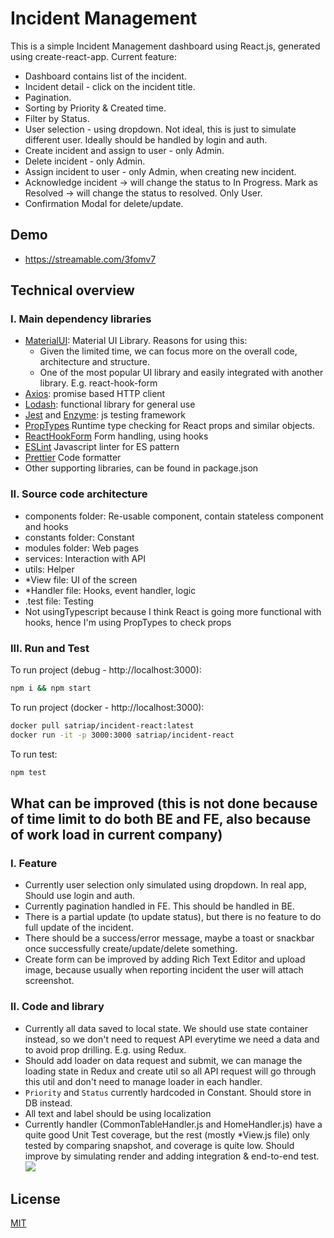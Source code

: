# Incident Management

This is a simple Incident Management dashboard using React.js, generated using create-react-app.
Current feature:
- Dashboard contains list of the incident.
- Incident detail - click on the incident title.
- Pagination.
- Sorting by Priority & Created time.
- Filter by Status.
- User selection - using dropdown. Not ideal, this is just to simulate different user. Ideally should be handled by login and auth.
- Create incident and assign to user - only Admin.
- Delete incident - only Admin.
- Assign incident to user - only Admin, when creating new incident.
- Acknowledge incident -> will change the status to In Progress. Mark as Resolved -> will change the status to resolved. Only User.
- Confirmation Modal for delete/update.

## Demo
- https://streamable.com/3fomv7

## Technical overview

### I. Main dependency libraries
- [MaterialUI](https://mui.com/): Material UI Library. Reasons for using this:
    - Given the limited time, we can focus more on the overall code, architecture and structure.
    - One of the most popular UI library and easily integrated with another library. E.g. react-hook-form
- [Axios](https://github.com/axios/axios): promise based HTTP client
- [Lodash](https://lodash.com/): functional library for general use
- [Jest](https://jestjs.io/docs/en/getting-started) and [Enzyme](https://airbnb.io/enzyme/docs/api/): js testing framework
- [PropTypes](https://github.com/facebook/prop-types) Runtime type checking for React props and similar objects.
- [ReactHookForm](https://react-hook-form.com/) Form handling, using hooks
- [ESLint](https://eslint.org/) Javascript linter for ES pattern
- [Prettier](https://prettier.io/) Code formatter
- Other supporting libraries, can be found in package.json

### II. Source code architecture
- components folder: Re-usable component, contain stateless component and hooks
- constants folder: Constant
- modules folder: Web pages
- services: Interaction with API
- utils: Helper
- *View file: UI of the screen
- *Handler file: Hooks, event handler, logic
- .test file: Testing
- Not usingTypescript because I think React is going more functional with hooks, hence I'm using PropTypes to check props

### III. Run and Test

To run project (debug - http://localhost:3000):
```bash
npm i && npm start
```

To run project (docker - http://localhost:3000):
```bash
docker pull satriap/incident-react:latest
docker run -it -p 3000:3000 satriap/incident-react
```

To run test:
```bash
npm test
```

## What can be improved (this is not done because of time limit to do both BE and FE, also because of work load in current company)

### I. Feature
- Currently user selection only simulated using dropdown. In real app, Should use login and auth.
- Currently pagination handled in FE. This should be handled in BE.
- There is a partial update (to update status), but there is no feature to do full update of the incident.
- There should be a success/error message, maybe a toast or snackbar once successfully create/update/delete something.
- Create form can be improved by adding Rich Text Editor and upload image, because usually when reporting incident the user will attach screenshot.

### II. Code and library
- Currently all data saved to local state. We should use state container instead, so we don't need to request API everytime we need a data and to avoid prop drilling. E.g. using Redux.
- Should add loader on data request and submit, we can manage the loading state in Redux and create util so all API request will go through this util and don't need to manage loader in each handler.
- `Priority` and `Status` currently hardcoded in Constant. Should store in DB instead.
- All text and label should be using localization
- Currently handler (CommonTableHandler.js and HomeHandler.js) have a quite good Unit Test coverage, but the rest (mostly *View.js file) only tested by comparing snapshot, and coverage is quite low. Should improve by simulating render and adding integration & end-to-end test. 
![](https://i.ibb.co/zV4CYSj/Screen-Shot-2021-12-16-at-4-49-32-PM.png)


## License
[MIT](https://choosealicense.com/licenses/mit/)